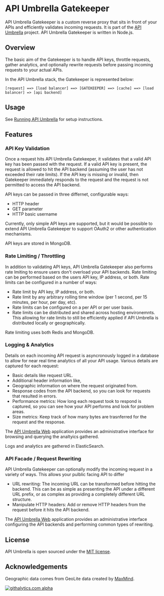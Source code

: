 # API Umbrella Gatekeeper

API Umbrella Gatekeeper is a custom reverse proxy that sits in front of your APIs and efficiently validates incoming requests. It is part of the [API Umbrella](http://github.com/NREL/api-umbrella) project. API Umbrella Gatekeeper is written in Node.js.

## Overview

The basic aim of the Gatekeeper is to handle API keys, throttle requests, gather analytics, and optionally rewrite requests before passing incoming requests to your actual APIs.

In the API Umbrella stack, the Gatekeeper is represented below:

```
[request] ==> [load balancer] ==> [GATEKEEPER] ==> [cache] ==> [load balancer] => [api backend]
```

## Usage

See [Running API Umbrella](https://github.com/NREL/api-umbrella#running-api-umbrella) for setup instructions.

## Features

### API Key Validation

Once a request hits API Umbrella Gatekeeper, it validates that a valid API key has been passed with the request. If a valid API key is present, the request is allowed to hit the API backend (assuming the user has not exceeded their rate limits). If the API key is missing or invalid, then Gatekeeper immediately responds to the request and the request is not permitted to access the API backend.

API keys can be passed in three differnet, configurable ways:

- HTTP header
- GET parameter
- HTTP basic username

Currently, only simple API keys are supported, but it would be possible to extend API Umbrella Gatekeeper to support OAuth2 or other authentication mechanisms.

API keys are stored in MongoDB.

### Rate Limiting / Throttling

In addition to validating API keys, API Umbrella Gatekeeper also performs rate lmiting to ensure users don't overload your API backends. Rate limiting can be performed based on the users API key, IP address, or both. Rate limits can be configured in a number of ways: 

- Rate limit by API key, IP address, or both.
- Rate limit by any arbitrary rolling time window (per 1 second, per 15 minutes, per hour, per day, etc).
- Rate limits can be configured on a per API or per user basis.
- Rate limits can be  distributed and shared across hosting environemnts. This allowing for rate limits to still be efficiently applied if API Umbrella is distributed locally or geographically. 

Rate limiting uses both Redis and MongoDB.

### Logging & Analytics

Details on each incoming API request is asyncronously logged in a database to allow for near real time analytics of all your API usage. Various details are captured for each request:

- Basic details like request URL.
- Additional header information like, 
- Geographic information on where the request originated from.
- Response codes from the API backend, so you can look for requests that resulted in errors.
- Performance metrics: How long each request took to respond is captured, so you can see how your API performs and look for problem areas.
- Size metrics: Keep track of how many bytes are trasnferred for the request and the response.

The [API Umbrella Web](http://github.com/NREL/api-umbrella-web) application provides an administrative interface for browsing and querying the analtyics gathered.

Logs and analytics are gathered in ElasticSearch.

### API Facade / Request Rewriting

API Umbrella Gatekeeper can optionally modify the incoming request in a variety of ways. This allows your pulblic facing API to differ

- URL rewriting: The incoming URL can be transformed before hitting the backend. This can be as simple as presenting the API under a different URL prefix, or as complex as providing a completely different URL structure.
- Manipulate HTTP headers: Add or remove HTTP headers from the request before it hits the API backend.

The [API Umbrella Web](http://github.com/NREL/api-umbrella-web) application provides an administrative interface configuring the API backends and performing common types of rewriting.

## License

API Umbrella is open sourced under the [MIT license](https://github.com/NREL/api-umbrella-gatekeeper/blob/master/LICENSE.txt).

## Acknowledgements

Geographic data comes from GeoLite data created by [MaxMind](http://www.maxmind.com).

[![githalytics.com alpha](https://cruel-carlota.pagodabox.com/dcca3eb5f7decb43edcd988b8b923393 "githalytics.com")](http://githalytics.com/NREL/api-umbrella-gatekeeper)
